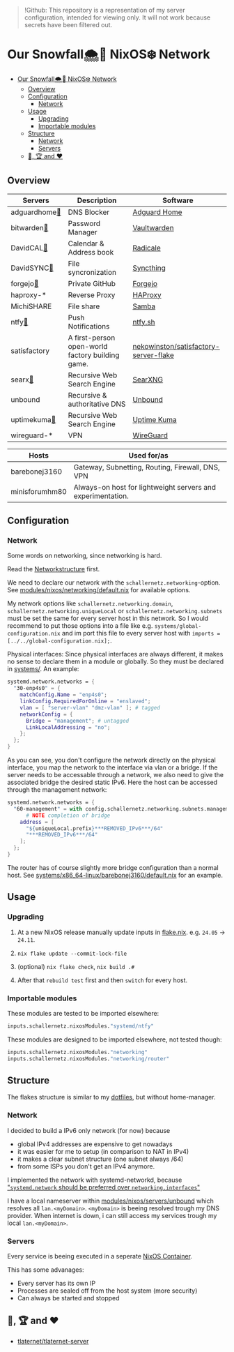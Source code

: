 > !Github: This repository is a representation of my server configuration, intended for viewing only. It will not work because secrets have been filtered out.

# Our Snowfall🌨️🍂 NixOS❄️ Network

-   [Our Snowfall🌨️🍂 NixOS❄️ Network](#our-snowfall️-nixos️-network)
    -   [Overview](#overview)
    -   [Configuration](#configuration)
        -   [Network](#network)
    -   [Usage](#usage)
        -   [Upgrading](#upgrading)
        -   [Importable modules](#importable-modules)
    -   [Structure](#structure)
        -   [Network](#network-1)
        -   [Servers](#servers)
    -   [👀, 🏆 and ❤️](#--and-️)

## Overview

| Servers                                                   | Description                                      | Software                                                                                          |
| --------------------------------------------------------- | ------------------------------------------------ | ------------------------------------------------------------------------------------------------- |
| adguardhome[🔗](https://adguardhome.lan.***REMOVED_DOMAIN***/) | DNS Blocker                                      | [Adguard Home](https://github.com/AdguardTeam/AdGuardHome)                                        |
| bitwarden[🔗](https://bitwarden.lan.***REMOVED_DOMAIN***/)     | Password Manager                                 | [Vaultwarden](https://github.com/dani-garcia/vaultwarden)                                         |
| DavidCAL[🔗](https://davidcal.lan.***REMOVED_DOMAIN***/.web/)  | Calendar & Address book                          | [Radicale](https://github.com/Kozea/Radicale)                                                     |
| DavidSYNC[🔗](https://davidsync.lan.***REMOVED_DOMAIN***/)     | File syncronization                              | [Syncthing](https://github.com/syncthing/syncthing)                                               |
| forgejo[🔗](https://forgejo.lan.***REMOVED_DOMAIN***)          | Private GitHub                                   | [Forgejo](https://forgejo.org/)                                                                   |
| haproxy-\*                                                | Reverse Proxy                                    | [HAProxy](https://github.com/haproxy/haproxy)                                                     |
| MichiSHARE                                                | File share                                       | [Samba](https://wiki.nixos.org/wiki/Samba)                                                        |
| ntfy[🔗](https://ntfy.lan.***REMOVED_DOMAIN***/)               | Push Notifications                               | [ntfy.sh](https://github.com/binwiederhier/ntfy)                                                  |
| satisfactory                                              | A first-person open-world factory building game. | [nekowinston/satisfactory-server-flake](https://github.com/nekowinston/satisfactory-server-flake) |
| searx[🔗](https://searx.***REMOVED_DOMAIN***/)                 | Recursive Web Search Engine                      | [SearXNG](https://github.com/searxng/searxng)                                                     |
| unbound                                                   | Recursive & authoritative DNS                    | [Unbound](https://github.com/NLnetLabs/unbound)                                                   |
| uptimekuma[🔗](https://uptimekuma.lan.***REMOVED_DOMAIN***/)   | Recursive Web Search Engine                      | [Uptime Kuma](https://github.com/louislam/uptime-kuma)                                            |
| wireguard-\*                                              | VPN                                              | [WireGuard](https://www.wireguard.com/)                                                           |

| Hosts          | Used for/as                                                 |
| -------------- | ----------------------------------------------------------- |
| barebonej3160  | Gateway, Subnetting, Routing, Firewall, DNS, VPN            |
| minisforumhm80 | Always-on host for lightweight servers and experimentation. |

## Configuration

### Network

Some words on networking, since networking is hard.

Read the [Networkstructure](#network-1) first.

We need to declare our network with the `schallernetz.networking`-option. See [modules/nixos/networking/default.nix](https://github.com/dafitt/schallernetz/blob/main/modules/nixos/networking/default.nix) for available options.

My network options like `schallernetz.networking.domain`, `schallernetz.networking.uniqueLocal` or `schallernetz.networking.subnets` must be set the same for every server host in this network. So I would recommend to put those options into a file like e.g. `systems/global-configuration.nix` and im port this file to every server host with `imports = [../../global-configuration.nix];`.

Physical interfaces: Since physical interfaces are always different, it makes no sense to declare them in a module or globally. So they must be declared in [systems/](https://github.com/dafitt/schallernetz/blob/main/systems/). An example:

```nix
systemd.network.networks = {
  "30-enp4s0" = {
    matchConfig.Name = "enp4s0";
    linkConfig.RequiredForOnline = "enslaved";
    vlan = [ "server-vlan" "dmz-vlan" ]; # tagged
    networkConfig = {
      Bridge = "management"; # untagged
      LinkLocalAddressing = "no";
    };
  };
}
```

As you can see, you don't configure the network directly on the physical interface, you map the network to the interface via vlan or a bridge. If the server needs to be accessable through a network, we also need to give the associated bridge the desired static IPv6. Here the host can be accessed through the management network:

```nix
systemd.network.networks = {
  "60-management" = with config.schallernetz.networking.subnets.management; {
      # NOTE completion of bridge
    address = [
      "${uniqueLocal.prefix}***REMOVED_IPv6***/64"
      "***REMOVED_IPv6***/64"
    ];
  };
}
```

The router has of course slightly more bridge configuration than a normal host. See [systems/x86_64-linux/barebonej3160/default.nix](https://github.com/dafitt/schallernetz/blob/main/systems/x86_64-linux/barebonej3160/default.nix) for an example.

## Usage

### Upgrading

1. At a new NixOS release manually update inputs in [flake.nix](https://github.com/dafitt/schallernetz/blob/main/flake.nix). e.g. `24.05` -> `24.11`.

2. `nix flake update --commit-lock-file`

3. (optional) `nix flake check`, `nix build .#`

4. After that `rebuild test` first and then `switch` for every host.

### Importable modules

These modules are tested to be imported elsewhere:

```nix
inputs.schallernetz.nixosModules."systemd/ntfy"
```

These modules are designed to be imported elsewhere, not tested though:

```nix
inputs.schallernetz.nixosModules."networking"
inputs.schallernetz.nixosModules."networking/router"
```

## Structure

The flakes structure is similar to my [dotfiles](https://github.com/dafitt/dotfiles?tab=readme-ov-file#structure), but without home-manager.

### Network

I decided to build a IPv6 only network (for now) because

-   global IPv4 addresses are expensive to get nowadays
-   it was easier for me to setup (in comparison to NAT in IPv4)
-   it makes a clear subnet structure (one subnet always /64)
-   from some ISPs you don't get an IPv4 anymore.

I implemented the network with systemd-networkd, because ["`systemd.network` should be preferred over `networking.interfaces`"](https://wiki.nixos.org/wiki/Systemd/networkd)

I have a local nameserver within [modules/nixos/servers/unbound](https://github.com/dafitt/schallernetz/blob/main/modules/nixos/servers/unbound) which resolves all `lan.<myDomain>`. `<myDomain>` is beeing resolved trough my DNS provider. When internet is down, i can still access my services trough my local `lan.<myDomain>`.

### Servers

Every service is beeing executed in a seperate [NixOS Container](https://wiki.nixos.org/wiki/NixOS_Containers).

This has some advanages:

-   Every server has its own IP
-   Processes are sealed off from the host system (more security)
-   Can always be started and stopped

## 👀, 🏆 and ❤️

-   [tlaternet/tlaternet-server](https://gitea.tlater.net/tlaternet/tlaternet-server)
